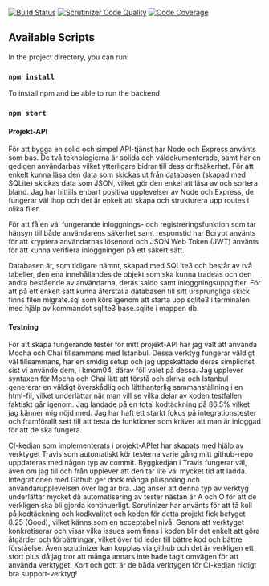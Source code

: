 [![Build Status](https://travis-ci.org/Lioo19/JSproject-backend.svg?branch=master)](https://travis-ci.org/Lioo19/JSproject-backend)
[![Scrutinizer Code Quality](https://scrutinizer-ci.com/g/Lioo19/JSproject-backend/badges/quality-score.png?b=master)](https://scrutinizer-ci.com/g/Lioo19/JSproject-backend/?branch=master)
[![Code Coverage](https://scrutinizer-ci.com/g/Lioo19/JSproject-backend/badges/coverage.png?b=master)](https://scrutinizer-ci.com/g/Lioo19/JSproject-backend/?branch=master)

## Available Scripts

In the project directory, you can run:
### `npm install`
To install npm and be able to run the backend

### `npm start`

#### Projekt-API
För att bygga en solid och simpel API-tjänst har Node och Express använts som bas. De två teknologierna är solida och väldokumenterade, samt har en gedigen användarbas vilket ytterligare bidrar till dess driftsäkerhet. För att enkelt kunna läsa den data som skickas ut från databasen (skapad med SQLite) skickas data som JSON, vilket gör den enkel att läsa av och sortera bland. Jag har hittills enbart positiva upplevelser av Node och Express, de fungerar väl ihop och det är enkelt att skapa och strukturera upp routes i olika filer.

För att få en väl fungerande inloggnings- och registreringsfunktion som tar hänsyn till både användarens säkerhet samt responstid har Bcrypt använts för att kryptera användarnas lösenord och JSON Web Token (JWT) använts för att kunna verifiera inloggningen på ett säkert sätt.

Databasen är, som tidigare nämnt, skapad med SQLite3 och består av två tabeller, den ena innehållandes de objekt som ska kunna tradeas och den andra bestående av användarna, deras saldo samt inloggningsuppgifter. För att på ett enkelt sätt kunna återställa databasen till sitt ursprungliga skick finns filen migrate.sql som körs igenom att starta upp sqlite3 i terminalen med hjälp av kommandot sqlite3 base.sqlite i mappen db.


#### Testning
För att skapa fungerande tester för mitt projekt-API har jag valt att använda Mocha och Chai tillsammans med Istanbul. Dessa verktyg fungerar väldigt väl tillsammans, har en smidig setup och jag uppskattade deras simplicitet sist vi använde dem, i kmom04, därav föll valet på dessa. Jag upplever syntaxen för Mocha och Chai lätt att förstå och skriva och Istanbul genererar en väldigt överskådlig och lätthanterlig sammanställning i en html-fil, vilket underlättar när man vill se vilka delar av koden testfallen faktiskt går igenom.
Jag landade på en total kodtäckning på 86.5% vilket jag känner mig nöjd med. Jag har haft ett starkt fokus på integrationstester och framförallt sett till att testa de funktioner som kräver att man är inloggad för att de ska fungera.

CI-kedjan som implementerats i projekt-APIet har skapats med hjälp av verktyget Travis som automatiskt kör testerna varje gång mitt github-repo uppdateras med någon typ av commit. Byggkedjan i Travis fungerar väl, även om jag till och från upplever att den tar lite väl mycket tid att ladda. Integrationen med Github ger dock många pluspoäng och användarupplevelsen över lag är bra. Jag anser att denna typ av verktyg underlättar mycket då automatisering av tester nästan är A och O för att de verkligen ska bli gjorda kontinuerligt.
Scrutinizer har använts för att få koll på kodtäckning och kodkvalitet och koden för detta projekt fick betyget 8.25 (Good), vilket känns som en acceptabel nivå. Genom att verktyget konkretiserar och visar vilka issues som finns i koden blir det enkelt att göra åtgärder och förbättringar, vilket över tid leder till bättre kod och bättre förståelse. Även scrutinizer kan kopplas via github och det är verkligen ett stort plus då jag tror att många annars inte hade tagit omvägen för att använda verktyget. Kort och gott är de båda verktygen för CI-kedjan riktigt bra support-verktyg!
